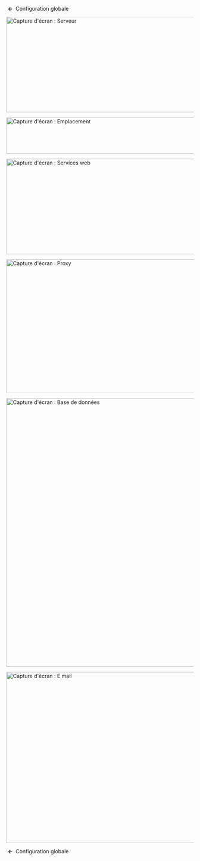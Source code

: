 <!-- Filename: Help4.x:Site_Global_Configuration_Server / Display title: Configuration globale : Serveur -->

 **←**  Configuration
globale

<img
src="https://docs.joomla.org/images/thumb/5/5b/Help-4x-Global-Configuration-server-subscreen-fr.png/800px-Help-4x-Global-Configuration-server-subscreen-fr.png"
decoding="async"
srcset="https://docs.joomla.org/images/thumb/5/5b/Help-4x-Global-Configuration-server-subscreen-fr.png/1200px-Help-4x-Global-Configuration-server-subscreen-fr.png 1.5x, https://docs.joomla.org/images/thumb/5/5b/Help-4x-Global-Configuration-server-subscreen-fr.png/1600px-Help-4x-Global-Configuration-server-subscreen-fr.png 2x"
data-file-width="1881" data-file-height="601" width="800" height="256"
alt="Capture d&#39;écran : Serveur" />

<img
src="https://docs.joomla.org/images/thumb/2/24/Help-4x-Global-Configuration-server-location-subscreen-fr.png/800px-Help-4x-Global-Configuration-server-location-subscreen-fr.png"
decoding="async"
srcset="https://docs.joomla.org/images/thumb/2/24/Help-4x-Global-Configuration-server-location-subscreen-fr.png/1200px-Help-4x-Global-Configuration-server-location-subscreen-fr.png 1.5x, https://docs.joomla.org/images/thumb/2/24/Help-4x-Global-Configuration-server-location-subscreen-fr.png/1600px-Help-4x-Global-Configuration-server-location-subscreen-fr.png 2x"
data-file-width="1881" data-file-height="227" width="800" height="97"
alt="Capture d&#39;écran : Emplacement" />

<img
src="https://docs.joomla.org/images/thumb/1/13/Help-4x-Global-Configuration-server-webservices-subscreen-fr.png/800px-Help-4x-Global-Configuration-server-webservices-subscreen-fr.png"
decoding="async"
srcset="https://docs.joomla.org/images/thumb/1/13/Help-4x-Global-Configuration-server-webservices-subscreen-fr.png/1200px-Help-4x-Global-Configuration-server-webservices-subscreen-fr.png 1.5x, https://docs.joomla.org/images/thumb/1/13/Help-4x-Global-Configuration-server-webservices-subscreen-fr.png/1600px-Help-4x-Global-Configuration-server-webservices-subscreen-fr.png 2x"
data-file-width="1881" data-file-height="602" width="800" height="256"
alt="Capture d&#39;écran : Services web" />

<img
src="https://docs.joomla.org/images/thumb/9/90/Help-4x-Global-Configuration-server-proxy-subscreen-fr.png/800px-Help-4x-Global-Configuration-server-proxy-subscreen-fr.png"
decoding="async"
srcset="https://docs.joomla.org/images/thumb/9/90/Help-4x-Global-Configuration-server-proxy-subscreen-fr.png/1200px-Help-4x-Global-Configuration-server-proxy-subscreen-fr.png 1.5x, https://docs.joomla.org/images/thumb/9/90/Help-4x-Global-Configuration-server-proxy-subscreen-fr.png/1600px-Help-4x-Global-Configuration-server-proxy-subscreen-fr.png 2x"
data-file-width="1881" data-file-height="844" width="800" height="359"
alt="Capture d&#39;écran : Proxy" />

<img
src="https://docs.joomla.org/images/thumb/b/b6/Help-4x-Global-Configuration-server-database-subscreen-fr.png/800px-Help-4x-Global-Configuration-server-database-subscreen-fr.png"
decoding="async"
srcset="https://docs.joomla.org/images/thumb/b/b6/Help-4x-Global-Configuration-server-database-subscreen-fr.png/1200px-Help-4x-Global-Configuration-server-database-subscreen-fr.png 1.5x, https://docs.joomla.org/images/thumb/b/b6/Help-4x-Global-Configuration-server-database-subscreen-fr.png/1600px-Help-4x-Global-Configuration-server-database-subscreen-fr.png 2x"
data-file-width="1882" data-file-height="1697" width="800" height="721"
alt="Capture d&#39;écran : Base de données" />

<img
src="https://docs.joomla.org/images/thumb/0/0d/Help-4x-Global-Configuration-server-mail-subscreen-fr.png/800px-Help-4x-Global-Configuration-server-mail-subscreen-fr.png"
decoding="async"
srcset="https://docs.joomla.org/images/thumb/0/0d/Help-4x-Global-Configuration-server-mail-subscreen-fr.png/1200px-Help-4x-Global-Configuration-server-mail-subscreen-fr.png 1.5x, https://docs.joomla.org/images/thumb/0/0d/Help-4x-Global-Configuration-server-mail-subscreen-fr.png/1600px-Help-4x-Global-Configuration-server-mail-subscreen-fr.png 2x"
data-file-width="1881" data-file-height="1079" width="800" height="459"
alt="Capture d&#39;écran : E mail" />

 **←**  Configuration
globale
